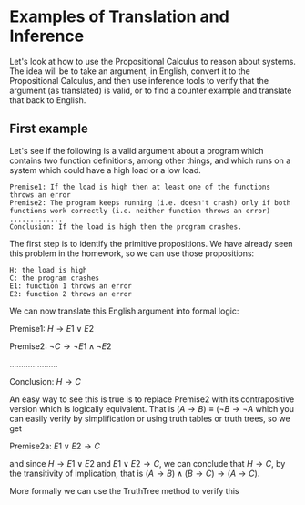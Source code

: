 # Examples of Translation and Inference
Let's look at how to use the Propositional Calculus to reason about systems.
The idea will be to take an argument, in English, convert it to the Propositional Calculus,
and then use inference tools to verify that the argument (as translated) is valid,
or to find a counter example and translate that back to English.

## First example
Let's see if the following is a valid argument about a program which contains two function definitions,
among other things, and which runs on a system which could have a high load or a low load.

```
Premise1: If the load is high then at least one of the functions throws an error
Premise2: The program keeps running (i.e. doesn't crash) only if both functions work correctly (i.e. neither function throws an error)
.............
Conclusion: If the load is high then the program crashes.
```
The first step is to identify the primitive propositions. We have already seen this problem in the homework,
so we can use those propositions:
```
H: the load is high
C: the program crashes
E1: function 1 throws an error
E2: function 2 throws an error
```
We can now translate this English argument into formal logic:

Premise1: $H \rightarrow E1\vee E2$

Premise2: $\neg C \rightarrow \neg E1 \wedge \neg E2$

.....................

Conclusion:  $H \rightarrow C$

An easy way to see this is true is to replace Premise2 with its contrapositive version which is logically equivalent.
That is $(A \rightarrow B) \equiv (\neg B \rightarrow \neg A$ which you can easily verify by simplification or using truth tables or truth trees, so we get

Premise2a: $E1 \vee E2 \rightarrow C$

and since $H \rightarrow E1\vee E2$ and $E1\vee E2 \rightarrow C$, we can conclude that $H \rightarrow C$, by
the transitivity of implication, that is $(A\rightarrow B) \wedge (B\rightarrow C) \rightarrow (A \rightarrow C)$.

More formally we can use the TruthTree method to verify this
